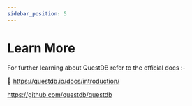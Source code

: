 ```yaml
---
sidebar_position: 5
---
```


# Learn More

For further learning about QuestDB refer to the official docs :-

📑 https://questdb.io/docs/introduction/

 https://github.com/questdb/questdb

